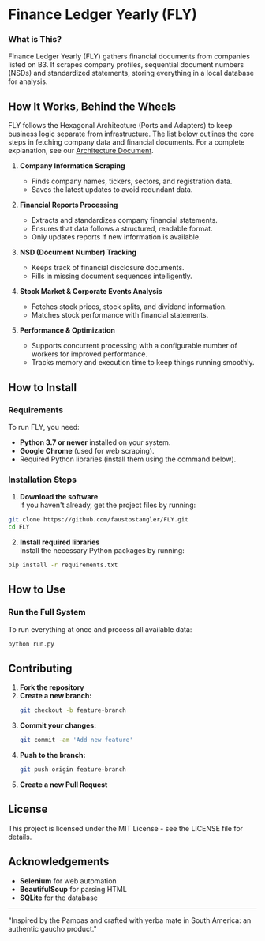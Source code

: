 # Finance Ledger Yearly (FLY)

### What is This?
Finance Ledger Yearly (FLY) gathers financial documents from companies listed on B3. It scrapes company profiles, sequential document numbers (NSDs) and standardized statements, storing everything in a local database for analysis.

## How It Works, Behind the Wheels
FLY follows the Hexagonal Architecture (Ports and Adapters) to keep business logic separate from infrastructure. The list below outlines the core steps in fetching company data and financial documents. For a complete explanation, see our [Architecture Document](ARCHITECTURE.md).

1. **Company Information Scraping**  
   - Finds company names, tickers, sectors, and registration data.
   - Saves the latest updates to avoid redundant data.

2. **Financial Reports Processing**  
   - Extracts and standardizes company financial statements.
   - Ensures that data follows a structured, readable format.
   - Only updates reports if new information is available.

3. **NSD (Document Number) Tracking**  
   - Keeps track of financial disclosure documents.
   - Fills in missing document sequences intelligently.

4. **Stock Market & Corporate Events Analysis**  
   - Fetches stock prices, stock splits, and dividend information.
   - Matches stock performance with financial statements.

5. **Performance & Optimization**
   - Supports concurrent processing with a configurable number of workers for improved performance.
   - Tracks memory and execution time to keep things running smoothly.


## How to Install

### **Requirements**
To run FLY, you need:
- **Python 3.7 or newer** installed on your system.
- **Google Chrome** (used for web scraping).
- Required Python libraries (install them using the command below).

### **Installation Steps**
1. **Download the software**  
If you haven't already, get the project files by running:
```sh
git clone https://github.com/faustostangler/FLY.git
cd FLY
```

2. **Install required libraries**  
Install the necessary Python packages by running:
```sh
pip install -r requirements.txt
```

## How to Use
### **Run the Full System**
To run everything at once and process all available data:
```sh
python run.py
```

## Contributing

1. **Fork the repository**
2. **Create a new branch:**
   ```sh
   git checkout -b feature-branch
   ```
3. **Commit your changes:**
   ```sh
   git commit -am 'Add new feature'
   ```
4. **Push to the branch:**
   ```sh
   git push origin feature-branch
   ```
5. **Create a new Pull Request**

## License
This project is licensed under the MIT License - see the LICENSE file for details.

## Acknowledgements
- **Selenium** for web automation
- **BeautifulSoup** for parsing HTML
- **SQLite** for the database

---

"Inspired by the Pampas and crafted with yerba mate in South America: an authentic gaucho product."

